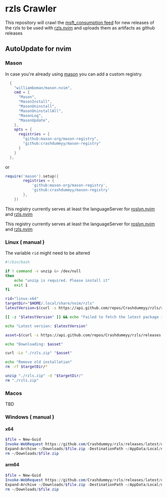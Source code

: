# rzls Crawler

This repository will crawl the [msft_consumption feed](https://dev.azure.com/azure-public/vside/_artifacts/feed/msft_consumption/NuGet/rzls.linux-x64/overview)
for new releases of the rzls to be used with [rzls.nvim](https://github.com/tris203/rzls.nvim)
and uploads them as artifacts as github releases

## AutoUpdate for nvim

### Mason

In case you're already using [mason](https://github.com/williamboman/mason.nvim) you can add a custom registry.

```lua
  {
    "williamboman/mason.nvim",
    cmd = {
      "Mason",
      "MasonInstall",
      "MasonUninstall",
      "MasonUninstallAll",
      "MasonLog",
      "MasonUpdate",
    },
    opts = {
      registries = {
        "github:mason-org/mason-registry",
        "github:crashdummyy/mason-registry"
      }
    }
  },

```

or  

```lua
require('mason').setup({
        registries = {
            'github:mason-org/mason-registry',
            'github:crashdummyy/mason-registry'
        },
    })
```

This registry currently serves at least the languageServer for [roslyn.nvim](https://github.com/seblj/roslyn.nvim) and [rzls.nvim](https://github.com/tris203/rzls.nvim)

This registry currently serves at least the languageServer for [roslyn.nvim](https://github.com/seblj/roslyn.nvim) and [rzls.nvim](https://github.com/tris203/rzls.nvim)

### Linux ( manual )

The variable `rid` might need to be altered

```bash
#!/bin/bash

if ! command -v unzip &> /dev/null
then
    echo "unzip is required. Please install it"
    exit 1
fi

rid="linux-x64"
targetDir="$HOME/.local/share/nvim/rzls"
latestVersion=$(curl -s https://api.github.com/repos/Crashdummyy/rzls/releases | grep tag_name | head -1 | cut -d '"' -f4)

[[ -z "$latestVersion" ]] && echo "Failed to fetch the latest package information." && exit 1

echo "Latest version: $latestVersion"

asset=$(curl -s https://api.github.com/repos/Crashdummyy/rzls/releases | grep "releases/download/$latestVersion" | grep "$rid"| cut -d '"' -f 4)

echo "Downloading: $asset"

curl -Lo "./rzls.zip" "$asset"

echo "Remove old installation"
rm -rf $targetDir/*

unzip "./rzls.zip" -d "$targetDir/"
rm "./rzls.zip"
```

### Macos

TBD

### Windows ( manual )

#### x64

```powershell
$file = New-Guid
Invoke-WebRequest https://github.com/Crashdummyy/rzls/releases/latest/download/rzls.win-x64.zip -OutFile ~/Downloads/$file.zip
Expand-Archive ~/Downloads/$file.zip -DestinationPath ~/AppData/Local/nvim-data/rzls/ -Force
rm ~/Downloads/$file.zip
```

#### arm64

```powershell
$file = New-Guid
Invoke-WebRequest https://github.com/Crashdummyy/rzls/releases/latest/download/rzls.win-arm64.zip -OutFile ~/Downloads/$file.zip
Expand-Archive ~/Downloads/$file.zip -DestinationPath ~/AppData/Local/nvim-data/rzls/ -Force
rm ~/Downloads/$file.zip
```
